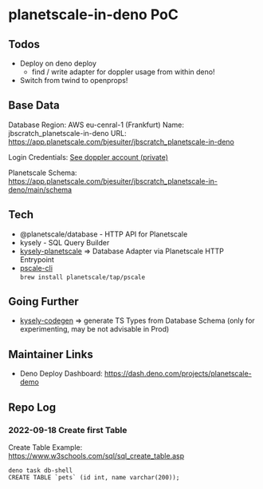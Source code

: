 # planetscale-in-deno PoC

## Todos

- Deploy on deno deploy
  - find / write adapter for doppler usage from within deno!
- Switch from twind to openprops!

## Base Data

Database Region: AWS eu-cenral-1 (Frankfurt)
Name: jbscratch_planetscale-in-deno
URL: https://app.planetscale.com/bjesuiter/jbscratch_planetscale-in-deno

Login Credentials: [See doppler account (private)](https://dashboard.doppler.com/workplace/f867183ebfa5d4d1e007/projects/planetscale-in-deno)

Planetscale Schema: https://app.planetscale.com/bjesuiter/jbscratch_planetscale-in-deno/main/schema

## Tech

- @planetscale/database - HTTP API for Planetscale
- kysely - SQL Query Builder
- [kysely-planetscale](https://github.com/depot/kysely-planetscale) => Database Adapter via Planetscale HTTP Entrypoint
- [pscale-cli](https://planetscale.com/docs/tutorials/connect-any-application)  
  `brew install planetscale/tap/pscale`

## Going Further

- [kysely-codegen](https://github.com/RobinBlomberg/kysely-codegen) => generate TS Types from Database Schema
  (only for experimenting, may be not advisable in Prod)

## Maintainer Links

- Deno Deploy Dashboard: https://dash.deno.com/projects/planetscale-demo

## Repo Log

### 2022-09-18 Create first Table

Create Table Example: https://www.w3schools.com/sql/sql_create_table.asp

```
deno task db-shell
CREATE TABLE `pets` (id int, name varchar(200));
```
